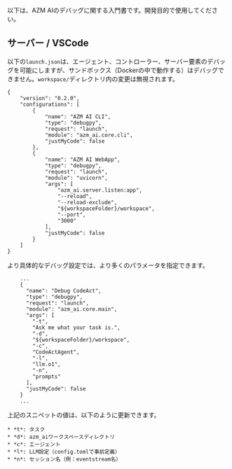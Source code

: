 以下は、AZM AIのデバッグに関する入門書です。開発目的で使用してください。

## サーバー / VSCode

以下の`launch.json`は、エージェント、コントローラー、サーバー要素のデバッグを可能にしますが、サンドボックス（Dockerの中で動作する）はデバッグできません。`workspace/`ディレクトリ内の変更は無視されます。

```
{
    "version": "0.2.0",
    "configurations": [
        {
            "name": "AZM AI CLI",
            "type": "debugpy",
            "request": "launch",
            "module": "azm_ai.core.cli",
            "justMyCode": false
        },
        {
            "name": "AZM AI WebApp",
            "type": "debugpy",
            "request": "launch",
            "module": "uvicorn",
            "args": [
                "azm_ai.server.listen:app",
                "--reload",
                "--reload-exclude",
                "${workspaceFolder}/workspace",
                "--port",
                "3000"
            ],
            "justMyCode": false
        }
    ]
}
```

より具体的なデバッグ設定では、より多くのパラメータを指定できます。

```
    ...
    {
      "name": "Debug CodeAct",
      "type": "debugpy",
      "request": "launch",
      "module": "azm_ai.core.main",
      "args": [
        "-t",
        "Ask me what your task is.",
        "-d",
        "${workspaceFolder}/workspace",
        "-c",
        "CodeActAgent",
        "-l",
        "llm.o1",
        "-n",
        "prompts"
      ],
      "justMyCode": false
    }
    ...
```

上記のスニペットの値は、以下のように更新できます。

    * *t*: タスク
    * *d*: azm_aiワークスペースディレクトリ
    * *c*: エージェント
    * *l*: LLM設定（config.tomlで事前定義）
    * *n*: セッション名（例：eventstream名）

